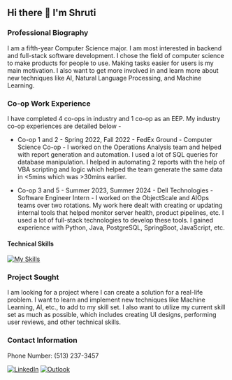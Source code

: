 ## Hi there 👋 I'm Shruti

<!--
**shrutia003/shrutia003** is a ✨ _special_ ✨ repository because its `README.md` (this file) appears on your GitHub profile.

Here are some ideas to get you started:

- 🔭 I’m currently working on ...
- 🌱 I’m currently learning ...
- 👯 I’m looking to collaborate on ...
- 🤔 I’m looking for help with ...
- 💬 Ask me about ...
- 📫 How to reach me: ...
- 😄 Pronouns: ...
- ⚡ Fun fact: ...
-->
### Professional Biography

I am a fifth-year Computer Science major. I am most interested in backend and full-stack software development. I chose the field of computer science to make products for people to use. Making tasks easier for users is my main motivation. I also want to get more involved in and learn more about new techniques like AI, Natural Language Processing, and Machine Learning.

### Co-op Work Experience

I have completed 4 co-ops in industry and 1 co-op as an EEP. My industry co-op experiences are detailed below - 

* Co-op 1 and 2 - Spring 2022, Fall 2022 - FedEx Ground - Computer Science Co-op - I worked on the Operations Analysis team and helped with report generation and automation. I used a lot of SQL queries for database manipulation. I helped in automating 2 reports with the help of VBA scripting and logic which helped the team generate the same data in <5mins which was >30mins earlier. 

* Co-op 3 and 5 - Summer 2023, Summer 2024 - Dell Technologies - Software Engineer Intern - I worked on the ObjectScale and AIOps teams over two rotations. My work here dealt with creating or updating internal tools that helped monitor server health, product pipelines, etc. I used a lot of full-stack technologies to develop these tools. I gained experience with Python, Java, PostgreSQL, SpringBoot, JavaScript, etc. 

#### Technical Skills

[![My Skills](https://skillicons.dev/icons?i=java,py,cpp,css,html,js,github,jenkins,maven,mysql,postgres,spring&theme=dark)](https://skillicons.dev)

### Project Sought

I am looking for a project where I can create a solution for a real-life problem. I want to learn and implement new techniques like Machine Learning, AI, etc., to add to my skill set. I also want to utilize my current skill set as much as possible, which includes creating UI designs, performing user reviews, and other technical skills. 

### Contact Information

Phone Number: (513) 237-3457

[![LinkedIn](https://img.shields.io/badge/linkedin-%230077B5.svg?style=for-the-badge&logo=linkedin&logoColor=white)](https://www.linkedin.com/in/shruti-asolkar/)
[![Outlook](https://img.shields.io/badge/Outlook_Email-0078D4?style=for-the-badge&logo=microsoft-outlook&logoColor=white)](mailto:asolkasy@mail.uc.edu)
